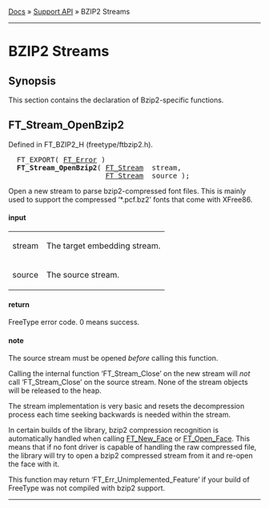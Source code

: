 [Docs](ft2-index.md) &raquo; [Support API](ft2-toc.md#support-api) &raquo; BZIP2 Streams

-------------------------------


# BZIP2 Streams

## Synopsis

This section contains the declaration of Bzip2-specific functions.

## FT_Stream_OpenBzip2

Defined in FT_BZIP2_H (freetype/ftbzip2.h).

<pre>
  FT_EXPORT( <a href="../ft2-basic_types/#ft_error">FT_Error</a> )
  <b>FT_Stream_OpenBzip2</b>( <a href="../ft2-system_interface/#ft_stream">FT_Stream</a>  stream,
                       <a href="../ft2-system_interface/#ft_stream">FT_Stream</a>  source );
</pre>


Open a new stream to parse bzip2-compressed font files. This is mainly used to support the compressed &lsquo;*.pcf.bz2&rsquo; fonts that come with XFree86.

<h4>input</h4>
<table class="fields">
<tr><td class="val" id="stream">stream</td><td class="desc">

The target embedding stream.
</td></tr>
<tr><td class="val" id="source">source</td><td class="desc">

The source stream.
</td></tr>
</table>

<h4>return</h4>

FreeType error code. 0&nbsp;means success.

<h4>note</h4>

The source stream must be opened _before_ calling this function.

Calling the internal function &lsquo;FT_Stream_Close&rsquo; on the new stream will *not* call &lsquo;FT_Stream_Close&rsquo; on the source stream. None of the stream objects will be released to the heap.

The stream implementation is very basic and resets the decompression process each time seeking backwards is needed within the stream.

In certain builds of the library, bzip2 compression recognition is automatically handled when calling <a href="../ft2-base_interface/#ft_new_face">FT_New_Face</a> or <a href="../ft2-base_interface/#ft_open_face">FT_Open_Face</a>. This means that if no font driver is capable of handling the raw compressed file, the library will try to open a bzip2 compressed stream from it and re-open the face with it.

This function may return &lsquo;FT_Err_Unimplemented_Feature&rsquo; if your build of FreeType was not compiled with bzip2 support.

<hr />

